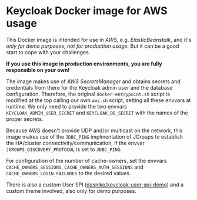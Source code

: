 # Keycloak Docker image for AWS usage

This Docker image is intended for use in _AWS_, e.g. _ElasticBeanstalk_, and it's _only for demo purposes, not for production usage._
But it can be a good start to cope with your challenges.

**If you use this image in production environments, you are fully responsible on your own!**

The image makes use of _AWS SecretsManager_ and obtains secrets and credentials from there for the Keycloak admin user and the database configuration.
Therefore, the original `docker-entrypoint.sh` script is modified at the top calling our own `aws.sh` script, setting all these envvars at runtime.
We only need to provide the two envvars `KEYCLOAK_ADMIN_USER_SECRET` and `KEYCLOAK_DB_SECRET` with the names of the proper secrets.

Because AWS doesn't provide UDP and/or multicast on the network, this image makes use of the `JDBC_PING` implmentation of JGroups to establish the HA/cluster connectivity/communication, if the envvar `JGROUPS_DISCOVERY_PROTOCOL` is set to `JDBC_PING`.

For configuration of the number of cache-owners, set the envvars `CACHE_OWNERS_SESSIONS`, `CACHE_OWNERS_AUTH_SESSIONS` and `CACHE_OWNERS_LOGIN_FAILURES` to the desired values.

There is also a custom User SPI ([dasniko/keycloak-user-spi-demo](https://github.com/dasniko/keycloak-user-spi-demo)) and a custom theme involved, also only for demo purposes.
